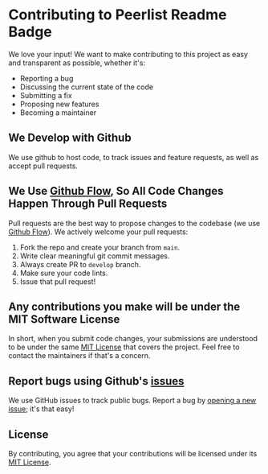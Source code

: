 # Contributing to Peerlist Readme Badge

We love your input! We want to make contributing to this project as easy and transparent as possible, whether it's:

- Reporting a bug
- Discussing the current state of the code
- Submitting a fix
- Proposing new features
- Becoming a maintainer

## We Develop with Github

We use github to host code, to track issues and feature requests, as well as accept pull requests.

## We Use [Github Flow](https://guides.github.com/introduction/flow/index.html), So All Code Changes Happen Through Pull Requests

Pull requests are the best way to propose changes to the codebase (we use [Github Flow](https://guides.github.com/introduction/flow/index.html)). We actively welcome your pull requests:

1. Fork the repo and create your branch from `main`.
2. Write clear meaningful git commit messages.
3. Always create PR to `develop` branch.
4. Make sure your code lints.
5. Issue that pull request!

## Any contributions you make will be under the MIT Software License

In short, when you submit code changes, your submissions are understood to be under the same [MIT License](https://github.com/vinitshahdeo/peerlist-readme-badge/blob/master/LICENSE) that covers the project. Feel free to contact the maintainers if that's a concern.

## Report bugs using Github's [issues](https://github.com/vinitshahdeo/peerlist-readme-badge/issues)

We use GitHub issues to track public bugs. Report a bug by [opening a new issue](https://github.com/vinitshahdeo/peerlist-readme-badge/issues/new); it's that easy!

## License

By contributing, you agree that your contributions will be licensed under its [MIT License](https://github.com/vinitshahdeo/peerlist-readme-badge/blob/master/LICENSE).
